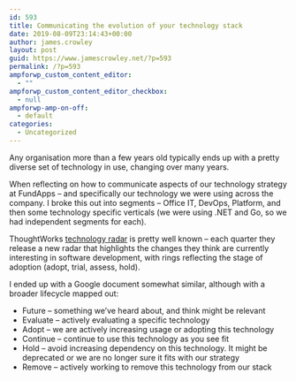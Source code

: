 ```yaml
---
id: 593
title: Communicating the evolution of your technology stack
date: 2019-08-09T23:14:43+00:00
author: james.crowley
layout: post
guid: https://www.jamescrowley.net/?p=593
permalink: /?p=593
ampforwp_custom_content_editor:
  - ""
ampforwp_custom_content_editor_checkbox:
  - null
ampforwp-amp-on-off:
  - default
categories:
  - Uncategorized
---
```

Any organisation more than a few years old typically ends up with a pretty diverse set of technology in use, changing over many years.

When reflecting on how to communicate aspects of our technology strategy at FundApps &#8211; and specifically our technology we were using across the company. I broke this out into segments &#8211; Office IT, DevOps, Platform, and then some technology specific verticals (we were using .NET and Go, so we had independent segments for each).

ThoughtWorks [technology radar](https://www.thoughtworks.com/radar/) is pretty well known &#8211; each quarter they release a new radar that highlights the changes they think are currently interesting in software development, with rings reflecting the stage of adoption (adopt, trial, assess, hold).

I ended up with a Google document somewhat similar, although with a broader lifecycle mapped out:

  * Future &#8211; something we&#8217;ve heard about, and think might be relevant
  * Evaluate &#8211; actively evaluating a specific technology
  * Adopt &#8211; we are actively increasing usage or adopting this technology
  * Continue &#8211; continue to use this technology as you see fit
  * Hold &#8211; avoid increasing dependency on this technology. It might be deprecated or we are no longer sure it fits with our strategy
  * Remove &#8211; actively working to remove this technology from our stack